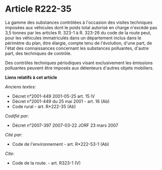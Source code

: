 # Article R222-35

La gamme des substances contrôlées à l'occasion des visites techniques imposées aux véhicules dont le poids total autorisé en
charge n'excède pas 3,5 tonnes par les articles R. 323-1 à R. 323-26 du code de la route peut, pour les véhicules
immatriculés dans un département inclus dans le périmètre du plan, être élargie, compte tenu de l'évolution, d'une part, de
l'état des connaissances concernant les substances polluantes, d'autre part, des techniques de contrôle. 

Des contrôles techniques périodiques visant exclusivement les émissions polluantes peuvent être imposés aux détenteurs
d'autres objets mobiliers.

**Liens relatifs à cet article**

_Anciens textes_:

  - Décret n°2001-449 2001-05-25 art. 15 IV
  - Décret n°2001-449 du 25 mai 2001 - art. 16 (Ab)
  - Code rural - art. R*222-35 (Ab)

_Codifié par_:

  - Décret n°2007-397 2007-03-22 JORF 23 mars 2007

_Cité par_:

  - Code de l'environnement - art. R*222-53-1 (Ab)

_Cite_:

  - Code de la route. - art. R323-1 (V)

